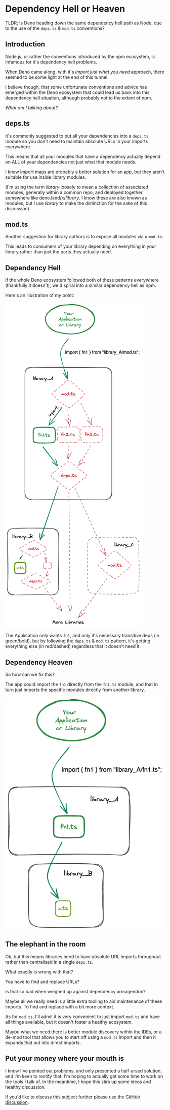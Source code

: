 # Dependency Hell or Heaven

TLDR; Is Deno heading down the same dependency hell path as Node, due to the use
of the `deps.ts` & `mod.ts` conventions?

## Introduction

Node.js, or rather the conventions introduced by the npm ecosystem, is infamous
for it's dependency hell problems.

When Deno came along, with it's _import just what you need_ approach, there
seemed to be some light at the end of this tunnel.

I believe though, that some unfortunate conventions and advice has emerged
within the Deno ecosystem that could lead us back into this dependency hell
situation, although probably not to the extent of npm.

_What am I talking about?_

## deps.ts

It's commonly suggested to put all your dependencies into a `deps.ts` module so
you don't need to maintain absolute URLs in your imports everywhere.

This means that all your modules that have a dependency actually depend on ALL
of your dependencies not just what that module needs.

I know import maps are probably a better solution for an app, but they aren't
suitable for use inside library modules.

(I'm using the term _library_ loosely to mean a collection of associated
modules, generally within a common repo, and deployed together somewhere like
deno.land/x/_library_. I know these are also known as modules, but I use
_library_ to make the distinction for the sake of this discussion).

## mod.ts

Another suggestion for library authors is to expose all modules via a `mod.ts`.

This leads to consumers of your library depending on everything in your library
rather than just the parts they actually need.

## Dependency Hell

If the whole Deno ecosystem followed both of these patterns everywhere
(thankfully it doesn't), we'd spiral into a similar dependency hell as npm.

Here's an illustration of my point:

![dependency hell graph](dep_hell.excalidraw.png)

The Application only wants `fn1`, and only it's necessary transitive deps (in
green/bold), but by following the `deps.ts` & `mod.ts` pattern, it's getting
everything else (in red/dashed) regardless that it doesn't need it.

## Dependency Heaven

So how can we fix this?

The app could import the `fn1` directly from the `fn1.ts` module, and that in
turn just imports the specific modules directly from another library.

![dependency heaven graph](dep_heaven.excalidraw.png)

## The elephant in the room

Ok, but this means libraries need to have absolute URL imports throughout rather
than centralised in a single `deps.ts`.

What exactly is wrong with that?

You have to find and replace URLs?

Is that so bad when weighed up against dependency armageddon?

Maybe all we really need is a little extra tooling to aid maintenance of these
imports. To find and replace with a bit more context.

As for `mod.ts`, I'll admit it is very convenient to just import `mod.ts` and
have all things available, but it doesn't foster a healthy ecosystem.

Maybe what we need there is better module discovery within the IDEs, or a de-mod
tool that allows you to start off using a `mod.ts` import and then it expands
that out into direct imports.

## Put your money where your mouth is

I know I've pointed out problems, and only presented a half-arsed solution, and
I'm keen to rectify that. I'm hoping to actually get some time to work on the
tools I talk of. In the meantime, I hope this stirs up some ideas and healthy
discussion.

If you'd like to discuss this subject further please use the GitHub
[discussion].

[discussion]: https://github.com/jollytoad/home/discussions/3
